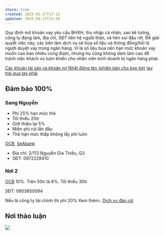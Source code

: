 ```yaml
---
share: true
created: 2025-03-27T17:13
updated: 2025-09-17T15:50
---
```

Quy định mở khoản vay yêu cầu BHXH, thu nhập cá nhân, sao kê lương, công ty đang làm, địa chỉ, SĐT liên hệ người thân, và hên xui đậu rớt. Để giải quyết việc này, các bên làm dịch vụ sẽ bùa số liệu và thông đồng/hối lộ người duyệt vay trong ngân hàng. Vì là số liệu bùa nên hạn mức khoản vay muốn cao bao nhiêu cũng được, nhưng họ cũng không dám làm cao để tránh việc khách xù luôn khiến cho nhân viên kinh doanh bị ngân hàng phạt.

[Các khoản tài sản và khoản nợ Nhật đứng tên (phiên bản cho bạn bè)](../../../../../%F0%9F%93%90D%E1%BB%B1%20%C3%A1n/Gi%C3%BAp%20nhau%20tho%C3%A1t%20n%E1%BB%A3/Ng%C6%B0%E1%BB%9Di%20th%E1%BB%A5%20h%C6%B0%E1%BB%9Fng/L%C3%BD%20Minh%20Nh%E1%BA%ADt/C%C3%A1c%20kho%E1%BA%A3n%20t%C3%A0i%20s%E1%BA%A3n%20v%C3%A0%20kho%E1%BA%A3n%20n%E1%BB%A3%20Nh%E1%BA%ADt%20%C4%91%E1%BB%A9ng%20t%C3%AAn%20(phi%C3%AAn%20b%E1%BA%A3n%20cho%20b%E1%BA%A1n%20b%C3%A8).md)
[tay trái qua tay phải](tay%20tr%C3%A1i%20qua%20tay%20ph%E1%BA%A3i.md)
## Đảm bảo 100%
### Sang Nguyễn
- Phí 25% hạn mức thẻ
- Tối thiểu 20tr
- Giới thiệu lại 5%
- Miễn phí rút lần đầu
- Thẻ hạn mức thấp không lấy phí luôn

[OCB](../../../../T%C3%ACnh%20h%C3%ACnh%20%E1%BB%9F%20Vi%E1%BB%87t%20Nam/L%C4%A9nh%20v%E1%BB%B1c%20c%E1%BB%A5%20th%E1%BB%83/T%C3%A0i%20ch%C3%ADnh/T%E1%BB%95%20ch%E1%BB%A9c%20t%C3%ADn%20d%E1%BB%A5ng/Ng%C3%A2n%20h%C3%A0ng/Danh%20s%C3%A1ch%20ng%C3%A2n%20h%C3%A0ng/OCB.md), [SeAbank](../../../../T%C3%ACnh%20h%C3%ACnh%20%E1%BB%9F%20Vi%E1%BB%87t%20Nam/L%C4%A9nh%20v%E1%BB%B1c%20c%E1%BB%A5%20th%E1%BB%83/T%C3%A0i%20ch%C3%ADnh/T%E1%BB%95%20ch%E1%BB%A9c%20t%C3%ADn%20d%E1%BB%A5ng/Ng%C3%A2n%20h%C3%A0ng/Danh%20s%C3%A1ch%20ng%C3%A2n%20h%C3%A0ng/SeABank.md)
- Địa chỉ: 2/113 Nguyễn Gia Thiều, Q3
- SĐT: 0972228410

### Nơi 2
[OCB](../../../../T%C3%ACnh%20h%C3%ACnh%20%E1%BB%9F%20Vi%E1%BB%87t%20Nam/L%C4%A9nh%20v%E1%BB%B1c%20c%E1%BB%A5%20th%E1%BB%83/T%C3%A0i%20ch%C3%ADnh/T%E1%BB%95%20ch%E1%BB%A9c%20t%C3%ADn%20d%E1%BB%A5ng/Ng%C3%A2n%20h%C3%A0ng/Danh%20s%C3%A1ch%20ng%C3%A2n%20h%C3%A0ng/OCB.md) 10%. Trên 50tr là 8%. Tối thiểu 30tr

SĐT: 0903850094

Nếu là công ty tài chính thì phí 20%
Xem thêm:: [Dịch vụ đáo rút](./D%E1%BB%8Bch%20v%E1%BB%A5%20%C4%91%C3%A1o%20r%C3%BAt.md)

## Nơi thảo luận
![](https://imagizer.imageshack.com/a/img923/1273/jQAnX6.png)